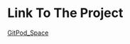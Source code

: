 # Link To The Project
[GitPod_Space](https://freecodecam-boilerplate-hax5bfsys8l.ws-eu110.gitpod.io/)
